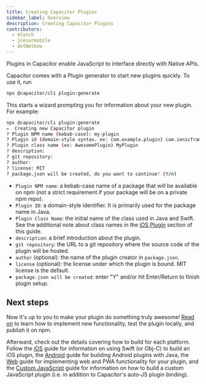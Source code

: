 ```yaml
---
title: Creating Capacitor Plugins
sidebar_label: Overview
description: Creating Capacitor Plugins
contributors:
  - mlynch
  - jcesarmobile
  - dotNetkow
---
```


Plugins in Capacitor enable JavaScript to interface directly with Native APIs.

Capacitor comes with a Plugin generator to start new plugins quickly. To use it, run

```bash
npx @capacitor/cli plugin:generate
```

This starts a wizard prompting you for information about your new plugin. For example:

```bash
npx @capacitor/cli plugin:generate
✏️  Creating new Capacitor plugin
? Plugin NPM name (kebab-case): my-plugin
? Plugin id (domain-style syntax. ex: com.example.plugin) com.ionicframework.myplugin
? Plugin class name (ex: AwesomePlugin) MyPlugin
? description:
? git repository:
? author:
? license: MIT
? package.json will be created, do you want to continue? (Y/n)
```

- `Plugin NPM name`: a kebab-case name of a package that will be available on npm (not a strict requirement if your package will be on a private npm repo).
- `Plugin ID`: a domain-style identifier. It is primarily used for the package name in Java.
- `Plugin Class Name`: the initial name of the class used in Java and Swift. See the additional note about class names in the [iOS Plugin](ios.md) section of this guide.
- `description`: a brief introduction about the plugin.
- `git repository`: the URL to a git repository where the source code of the plugin will be hosted.
- `author` (optional): the name of the plugin creator in `package.json`.
- `license` (optional): the license under which the plugin is bound. MIT license is the default.
- `package.json will be created`: enter "Y" and/or hit Enter/Return to finish plugin setup.

## Next steps

Now it's up to you to make your plugin do something truly awesome! [Read on](workflow.md) to learn how to implement new functionality, test the plugin locally, and publish it on npm.

Afterward, check out the details covering how to build for each platform. Follow the [iOS](ios.md) guide for information on using Swift (or Obj-C) to build an iOS plugin, the [Android](android.md) guide for building Android plugins with Java, the [Web](web.md) guide for implementing web and PWA functionality for your plugin, and the [Custom JavaScript](js.md) guide for information on how to build a custom JavaScript plugin (i.e. in addition to Capacitor's auto-JS plugin binding).
